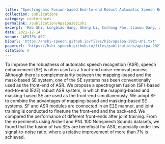 ```yaml
---
title: "Spectrograms Fusion-based End-to-end Robust Automatic Speech Recognition"
collection: publications
category: conferences
permalink: /publication/Apsipa2021shi
excerpt: 'Hao Shi, Longbiao Wang, Sheng Li, Cunhang Fan, Jianwu Dang, and Tatsuya Kawahara'
date: 2021-12-14
venue: 'APSIPA ASC'
biburl: 'https://hshi-speech.github.io/files/bib/apsipa-2021-shi.txt'
paperurl: 'https://hshi-speech.github.io/files/publications/apsipa-2021-shi.pdf'
citation: #
---
```


To improve the robustness of automatic speech recognition (ASR), speech enhancement (SE) is often used as a front-end noise-removal process. Although there is complementarity between the mapping-based and the mask-based SE system, one of the SE systems has been conventionally used as the front-end of ASR. We propose a spectrogram fusion (SF)-based end-to-end (E2E) robust ASR system, in which the mapping-based and masking-based SE are used as the front-end simultaneously. We adopt SF to combine the advantages of mapping-based and masking-based SE systems. SF and ASR modules are connected in an E2E manner, and joint training is conducted to finetune the front-end and the back-end. We compared the performance of different front-ends after joint training. From the experiments using Aishell and PNL 100 Nonspeech Sounds datasets, we found that the fusion of two SEs are beneficial for ASR, especially under low signal-to-noise ratio, where a relative improvement of more than 7% is achieved.
